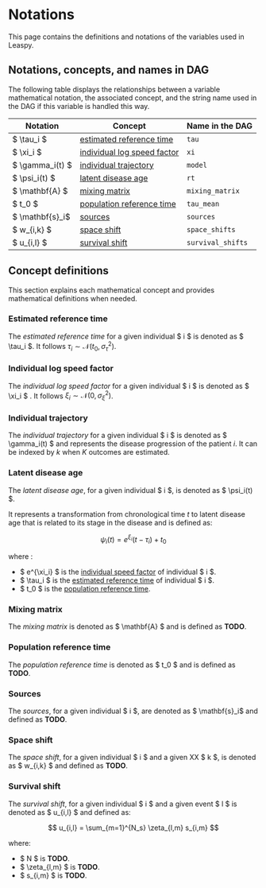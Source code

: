 # Notations

This page contains the definitions and notations of the variables used in Leaspy.

## Notations, concepts, and names in DAG

The following table displays the relationships between a variable mathematical notation, the associated concept, and the string name used in the DAG if this variable is handled this way.

| Notation   | Concept                                                | Name in the DAG |
|------------|--------------------------------------------------------|-----------------|
| $ \tau_i $ | [estimated reference time](#estimated-reference-time)  | `tau`            |
|  $ \xi_i $ | [individual log speed factor](#individual-speed-factor) | `xi`             |
| $ \gamma_i(t) $ | [individual trajectory](#individual-trajectory) | `model`             |
| $ \psi_i(t) $ | [latent disease age](#latent-disease-age) | `rt`             |
| $ \mathbf{A} $ | [mixing matrix](#mixing-matrix) | `mixing_matrix` |
| $ t_0 $ | [population reference time](#population-reference-time) | `tau_mean`             |
| $ \mathbf{s}_i$ | [sources](#sources) | `sources` |
| $ w_{i,k} $ | [space shift](#space-shift) | `space_shifts`  |
| $ u_{i,l} $ | [survival shift](#survival-shift) | `survival_shifts`             |

## Concept definitions

This section explains each mathematical concept and provides mathematical definitions when needed.

### Estimated reference time

The *estimated reference time* for a given individual $ i $ is denoted as $ \tau_i $. It follows $\tau_i \sim \mathcal{N}(t_0, \sigma^2_{\tau})$.

### Individual log speed factor

The *individual log speed factor* for a given individual $ i $ is denoted as $ \xi_i $ . It follows $\xi_i \sim \mathcal{N}(0, \sigma^2_{\xi})$.

### Individual trajectory

The *individual trajectory* for a given individual $ i $ is denoted as $ \gamma_i(t) $ and represents the disease progression of the patient $i$. It can be indexed by $k$ when $K$ outcomes are estimated.  

### Latent disease age

The *latent disease age*, for a given individual $ i $, is denoted as $ \psi_i(t) $.

It represents a transformation from chronological time $t$ to latent disease age that is related to its stage in the disease and is defined as:

$$
\psi_i(t) = e^{\xi_i}(t - \tau_i) + t_0
$$

where :

- $ e^{\xi_i} $ is the [individual speed factor](#individual-speed-factor) of individual $ i $.
- $ \tau_i $ is the [estimated reference time](#estimated-reference-time) of individual $ i $.
- $ t_0 $ is the [population reference time](#population-reference-time).

### Mixing matrix

The *mixing matrix* is denoted as $ \mathbf{A} $ and is defined as **TODO**.

### Population reference time

The *population reference time* is denoted as $ t_0 $ and is defined as **TODO**.

### Sources

The *sources*, for a given individual $ i $, are denoted as $ \mathbf{s}_i$ and defined as **TODO**.

### Space shift

The *space shift*, for a given individual $ i $ and a given XX $ k $, is denoted as $ w_{i,k} $ and defined as **TODO**.

### Survival shift

The *survival shift*, for a given individual $ i $ and a given event $ l $ is denoted as $ u_{i,l} $ and defined as:

$$
u_{i,l} = \sum_{m=1}^{N_s} \zeta_{l,m} s_{i,m}
$$

where:

- $ N $ is **TODO**.
- $ \zeta_{l,m} $ is **TODO**.
- $ s_{i,m} $ is **TODO**.

